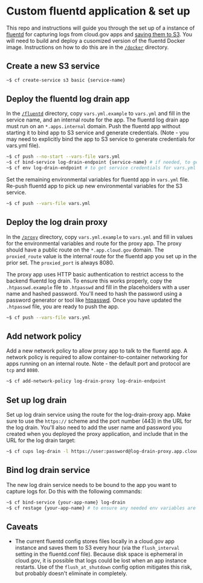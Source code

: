# Custom fluentd application & set up

This repo and instructions will guide you through the set up of a instance of [fluentd](https://www.fluentd.org/) for capturing logs from cloud.gov apps and [saving them to S3](https://docs.fluentd.org/how-to-guides/apache-to-s3). You will need to build and deploy a cusomized version of the fluentd Docker image. Instructions on how to do this are in the [`/docker`](docker) directory.

## Create a new S3 service

```bash
~$ cf create-service s3 basic {service-name}
```
## Deploy the fluentd log drain app

In the [`/fluentd`](fluentd) directory, copy `vars.yml.example` to `vars.yml` and fill in the service name, and an internal route for the app. The fluentd log drain app must run on an `*.apps.internal` domain. Push the fluentd app without starting it to bind app to S3 service and generate credentials. (Note - you may need to explicitly bind the app to S3 service to generate credentials for vars.yml file).

```bash
~$ cf push --no-start --vars-file vars.yml
~$ cf bind-service log-drain-endpoint {service-name} # if needed, to generate service credentials
~$ cf env log-drain-endpoint # to get service credentials for vars.yml file
```

Set the remaining environmental variables for fluentd app in `vars.yml` file. Re-push fluentd app to pick up new environmental variables for the S3 service.

```bash
~$ cf push --vars-file vars.yml
```
## Deploy the log drain proxy

In the [`/proxy`](proxy) directory, copy `vars.yml.example` to `vars.yml` and fill in values for the environmental variables and route for the proxy app. The proxy should have a public route on the `*.app.cloud.gov` domain. The `proxied_route` value is the internal route for the fluentd app you set up in the prior set. The `proxied_port` is always 8080.

The proxy app uses HTTP basic authentication to restrict access to the backend fluentd log drain. To ensure this works properly, copy the `.htpasswd.example` file to `.htpasswd` and fill in the placeholders with a user name and hashed password. You'll need to hash the password using a password generator or tool like [htpasswd](https://httpd.apache.org/docs/2.4/programs/htpasswd.html). Once you have updated the `.htpasswd` file, you are ready to push the app.


```bash
~$ cf push --vars-file vars.yml
```

## Add network policy

Add a new network policy to allow proxy app to talk to the fluentd app. A network policy is required to allow container-to-container networking for apps running on an internal route. Note - the default port and protocol are `tcp` and `8080`.

```bash
~$ cf add-network-policy log-drain-proxy log-drain-endpoint
```

## Set up log drain

Set up log drain service using the route for the log-drain-proxy app. Make sure to use the `https://` scheme and the port number (443) in the URL for the log drain. You'll also need to add the user name and password you created when you deployed the proxy application, and include that in the URL for the log drain target:

```bash
~$ cf cups log-drain -l https://user:password@log-drain-proxy.app.cloud.gov:443/
```

## Bind log drain service

The new log drain service needs to be bound to the app you want to capture logs for. Do this with the following commands:

```bash
~$ cf bind-service {your-app-name} log-drain
~$ cf restage {your-app-name} # to ensure any needed env variables are picked up by the app
```

## Caveats

* The current fluentd config stores files locally in a cloud.gov app instance and saves them to S3 every hour (via the `flush_interval` setting in the fluentd.conf file). Because disk space is ephemeral in cloud.gov, it is possible that logs could be lost when an app instance restarts. Use of the `flush_at_shutdown` config option mitigates this risk, but probably doesn't eliminate in completely.
